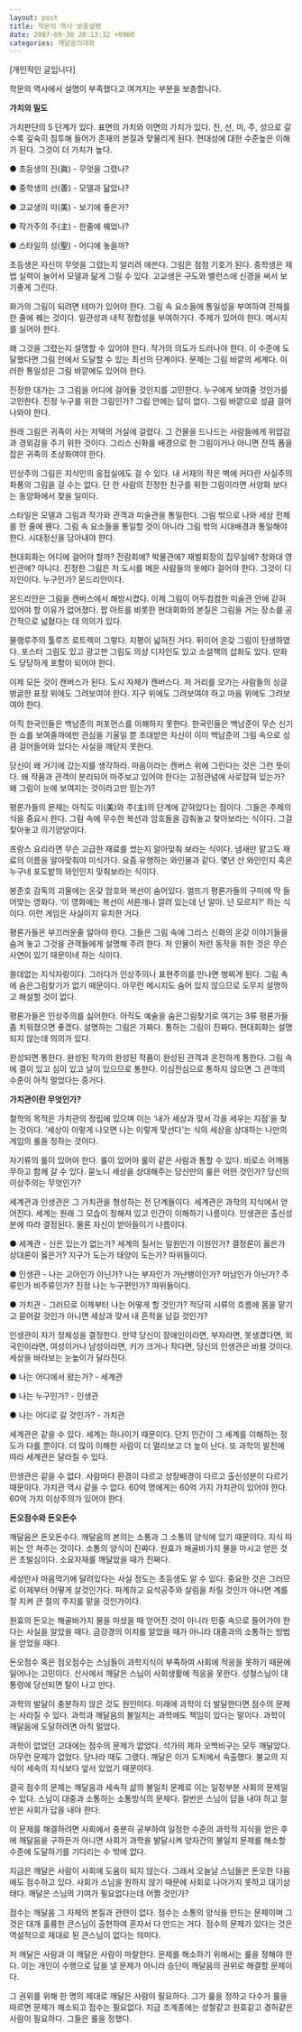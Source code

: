 ```yaml
---
layout: post
title: 학문의 역사 보충설명
date: 2007-09-30 20:13:32 +0900
categories: 깨달음의대화
---
```

[개인적인 글입니다]

학문의 역사에서 설명이 부족했다고 여겨지는 부분을 보충합니다. 



**가치의 밀도**

가치판단의 5 단계가 있다. 표면의 가치와 이면의 가치가 있다. 진, 선, 미, 주, 성으로 갈수록 깊숙히 침투해 들어가 존재의 본질과 맞물리게 된다. 현대성에 대한 수준높은 이해가 된다. 그것이 더 가치가 높다. 

● 초등생의 진(眞) - 무엇을 그렸나?
              
● 중학생의 선(善) - 모델과 닮았나?
              
● 고교생의 미(美) - 보기에 좋은가?
              
● 작가주의 주(主) - 한줄에 꿰었나?
              
● 스타일의 성(聖) - 어디에 놓을까?

초등생은 자신이 무엇을 그렸는지 알리려 애쓴다. 그림은 점점 기호가 된다. 중학생은 제법 실력이 늘어서 모델과 닮게 그릴 수 있다. 고교생은 구도와 밸런스에 신경을 써서 보기좋게 그린다. 

화가의 그림이 되려면 테마가 있어야 한다. 그림 속 요소들에 통일성을 부여하여 전체를 한 줄에 꿰는 것이다. 일관성과 내적 정합성을 부여하기다. 주제가 있어야 한다. 메시지를 실어야 한다. 

왜 그것을 그렸는지 설명할 수 있어야 한다. 작가의 의도가 드러나야 한다. 이 수준에 도달했다면 그림 안에서 도달할 수 있는 최선의 단계이다. 문제는 그림 바깥의 세계다. 이러한 통일성은 그림 바깥에도 있어야 한다. 

진정한 대가는 그 그림을 어디에 걸어둘 것인지를 고민한다. 누구에게 보여줄 것인가를 고민한다. 진정 누구를 위한 그림인가? 그림 안에는 답이 없다. 그림 바깥으로 성큼 걸어나와야 한다. 

원래 그림은 귀족이 사는 저택의 거실에 걸렸다. 그 건물을 드나드는 사람들에게 위압감과 경외감을 주기 위한 것이다. 그리스 신화를 배경으로 한 그림이거나 아니면 잔뜩 폼을 잡은 귀족의 초상화여야 한다. 

인상주의 그림은 지식인의 응접실에도 걸 수 있다. 내 서재의 작은 벽에 커다란 사실주의 화풍의 그림을 걸 수는 없다. 단 한 사람의 진정한 친구를 위한 그림이라면 서양화 보다는 동양화에서 찾을 일이다.

스타일은 모델과 그림과 작가와 관객과 미술관을 통일한다. 그림 밖으로 나와 세상 전체를 한 줄에 꿴다. 그림 속 요소들을 통일할 것이 아니라 그림 밖의 시대배경과 통일해야 한다. 시대정신을 담아내야 한다. 

현대회화는 어디에 걸어야 할까? 전람회에? 박물관에? 재벌회장의 집무실에? 청와대 영빈관에? 아니다. 진정한 그림은 저 도시를 메운 사람들의 옷에다 걸어야 한다. 그것이 디자인이다. 누구인가? 몬드리안이다. 

몬드리안은 그림을 캔버스에서 해방시켰다. 이제 그림이 어두컴컴한 미술관 안에 갇혀 있어야 할 이유가 없어졌다. 팝 아트를 비롯한 현대회화의 본질은 그림을 거는 장소를 공간적으로 넓혔다는 데 의의가 있다. 

물랭루주의 툴루즈 로트렉이 그렇다. 지평이 넓혀진 거다. 뒤이어 온갖 그림이 탄생하였다. 포스터 그림도 있고 광고판 그림도 의상 디자인도 있고 소설책의 삽화도 있다. 만화도 당당하게 포함이 되어야 한다. 

이제 모든 것이 캔버스가 된다. 도시 자체가 캔버스다. 저 거리를 오가는 사람들의 싱글벙글한 표정 위에도 그려보여야 한다. 지구 위에도 그려보여야 하고 마음 위에도 그려보여야 한다. 

아직 한국인들은 백남준의 퍼포먼스를 이해하지 못한다. 한국인들은 백남준이 무슨 신기한 쇼를 보여줄까에만 관심을 기울일 뿐 초대받은 자신이 이미 백남준의 그림 속으로 성큼 걸어들어와 있다는 사실을 깨닫지 못한다. 

당신이 왜 거기에 갔는지를 생각하라. 마음이라는 캔버스 위에 그린다는 것은 그런 뜻이다. 왜 작품과 관객이 분리되어 마주보고 있어야 한다는 고정관념에 사로잡혀 있는가? 왜 그림이 눈에 보여지는 것이라고만 믿는가?

평론가들의 문제는 아직도 미(美)와 주(主)의 단계에 갇혀있다는 점이다. 그들은 주제의식을 중요시 한다. 그림 속에 무수한 복선과 암호들을 감춰놓고 찾아보라는 식이다. 그걸 찾아놓고 의기양양이다. 

프랑스 요리라면 무슨 고급한 재료를 썼는지 알아맞춰 보라는 식이다. 냄새만 맡고도 재료의 이름을 알아맞춰야 미식가다. 요즘 유행하는 와인붐과 같다. 몇년 산 와인인지 혹은 누구네 포도밭의 와인인지 맞춰보라는 식이다. 

봉준호 감독의 괴물에는 온갖 암호와 복선이 숨어있다. 얼뜨기 평론가들의 구미에 딱 들어맞는 영화다. ‘이 영화에는 복선이 서른개나 깔려 있는데 난 알아. 넌 모르지?’ 하는 식이다. 이런 게임은 사실이지 유치한 거다. 

평론가들은 부끄러운줄 알아야 한다. 그들은 그림 속에 그리스 신화의 온갖 이야기들을 숨겨 놓고 그것을 관객들에게 설명해 주려 한다. 저 인물이 저런 동작을 취한 것은 무슨 사연이 있기 때문이네 하는 식이다. 

쓸데없는 지식자랑이다. 그러다가 인상주의나 표현주의를 만나면 벙찌게 된다. 그림 속에 숨은그림찾기가 없기 때문이다. 아무런 메시지도 숨어 있지 않으므로 도무지 설명하고 해설할 것이 없다. 

평론가들은 인상주의를 싫어한다. 아직도 예술을 숨은그림찾기로 여기는 3류 평론가들 좀 치워졌으면 좋겠다. 설명하는 그림은 가짜다. 통하는 그림이 진짜다. 현대회화는 설명되지 않는데 의의가 있다. 

완성되면 통한다. 완성된 작가의 완성된 작품이 완성된 관객과 온전하게 통한다. 그림 속에 결이 있고 심이 있고 날이 있으므로 통한다. 이심전심으로 통하지 않으면 그 관객의 수준이 아직 멀었다는 증거다. 



**가치관이란 무엇인가?**

철학의 목적은 가치관의 정립에 있으며 이는 ‘내가 세상과 맞서 각을 세우는 지점’을 찾는 것이다. ‘세상이 이렇게 나오면 나는 이렇게 맞선다’는 식의 세상을 상대하는 나만의 게임의 룰을 정하는 것이다. 

자기류의 룰이 있어야 한다. 룰이 있어야 룰이 같은 사람과 통할 수 있다. 비로소 어깨동무하고 함께 갈 수 있다. 묻노니 세상을 상대해주는 당신만의 룰은 어떤 것인가? 당신의 이상주의는 무엇인가? 

세계관과 인생관은 그 가치관을 형성하는 전 단계들이다. 세계관은 과학의 지식에서 얻어진다. 세계는 원래 그 모습이 정해져 있고 인간이 이해하기 나름이다. 인생관은 출신성분에 따라 결정된다. 물론 자신이 받아들이기 나름이다. 

● 세계관 - 신은 있는가 없는가? 세계의 질서는 일원인가 이원인가? 결정론이 옳은가 상대론이 옳은가? 지구가 도는가 태양이 도는가? 따위들이다.

● 인생관 - 나는 고아인가 아닌가? 나는 부자인가 가난뱅이인가? 미남인가 아닌가? 주류인가 비주류인가? 진정 나는 누구편인가? 따위들이다.

● 가치관 - 그러므로 이제부터 나는 어떻게 할 것인가? 적당히 시류의 흐름에 몸을 맡기고 묻어갈 것인가 아니면 세상과 맞서 내 흔적을 남길 것인가? 

인생관이 자기 정체성을 결정한다. 만약 당신이 장애인이라면, 부자라면, 못생겼다면, 외국인이라면, 여성이거나 남성이라면, 키가 크거나 작다면, 당신의 인생관은 바뀔 것이다. 세상을 바라보는 눈높이가 달라진다. 

● 나는 어디에서 왔는가? - 세계관
              
● 나는 누구인가? - 인생관
              
● 나는 어디로 갈 것인가? - 가치관

세계관은 같을 수 있다. 세계는 하나이기 때문이다. 단지 인간이 그 세계를 이해하는 정도가 다를 뿐이다. 더 많이 이해한 사람이 더 멀리보고 더 높이 난다. 또 과학의 발전에 따라 세계관은 달라질 수 있다. 

인생관은 같을 수 없다. 사람마다 환경이 다르고 성장배경이 다르고 출신성분이 다르기 때문이다. 가치관 역시 같을 수 없다. 60억 명에게는 60억 가지 가치관이 있어야 한다. 60억 가지 이상주의가 있어야 한다. 



**돈오점수와 돈오돈수** 

깨달음은 돈오돈수다. 깨달음의 본의는 소통과 그 소통의 양식에 있기 때문이다. 지식 따위는 안 쳐주는 것이다. 소통의 양식이 진짜다. 원효가 해골바가지 물을 마시고 얻은 것은 초발심이다. 소요자재를 깨달았을 때가 진짜다.

세상만사 마음먹기에 달려있다는 사실 정도는 초등생도 알 수 있다. 중요한 것은 그러므로 이제부터 어떻게 살것인가다. 파계하고 요석공주와 살림을 차릴 것인가 아니면 계를 잘 지켜 큰 절의 주지를 맡을 것인가이다.

원효의 돈오는 해골바가지 물을 마셨을 때 얻어진 것이 아니라 민중 속으로 들어가야 한다는 사실을 알았을 때다. 금강경의 이치를 알았을 때가 아니라 대중과의 소통하는 방법을 얻었을 때다.

돈오점수 혹은 점오점수는 스님들이 과학지식이 부족하여 사회에 적응을 못하기 때문에 일어나는 고민이다. 산사에서 깨달은 스님이 사회생활에 적응을 못한다. 성철스님이 대통령에 당선되면 탈이 나고 만다. 

과학의 발달이 충분하지 않은 것도 원인이다. 미래에 과학이 더 발달한다면 점수의 문제는 사라질 수 있다. 과학과 깨달음의 불일치는 과학에도 책임이 있다는 말이다. 과학이 깨달음에 도달하려면 아직 멀었다. 

과학이 없었던 고대에는 점수의 문제가 없었다. 석가의 제자 오백비구는 모두 깨달았다. 아무런 문제가 없었다. 당나라 때도 그랬다. 깨달은 이가 도처에서 속출했다. 불교의 지식이 세속의 지식보다 앞서 있었기 때문이다. 

결국 점수의 문제는 깨달음과 세속적 삶의 불일치 문제로 이는 일정부분 사회의 문제일 수 있다. 스님이 대중과 소통하는 소통방식의 문제다. 절반은 스님이 답을 내야 하고 절반은 사회가 답을 내야 한다. 

이 문제를 해결하려면 사회에서 충분히 공부하여 일정한 수준의 과학적 지식을 얻은 후에 깨달음을 구하든가 아니면 사회가 과학을 발달시켜 양자간의 불일치 문제를 해소할 수준에 도달하기를 기다리는 수 밖에 없다.

지금은 깨달은 사람이 사회에 도움이 되지 않는다. 그래서 오늘날 스님들은 돈오한 다음에도 점수하고 있다. 사회가 스님을 원하지 않기 때문에 사회로 나아가지 못하고 대기상태다. 깨달은 스님의 기여가 필요없다는데 어쩔 것인가? 

점수는 깨달음 그 자체의 본질과 관련이 없다. 점수는 소통의 양식을 만드는 문제이며 그것은 대개 훌륭한 큰스님이 출현하여 혼자서 다 만드는 거다. 점수의 문제가 있다는 것은 역설적으로 제대로 된 큰스님이 없다는 의미다. 

저 깨달은 사람과 이 깨달은 사람이 마찰한다. 문제를 해소하기 위해서는 룰을 정해야 한다. 이는 개인이 수행으로 답을 낼 문제가 아니라 승단이 깨달음의 권위로 해결할 문제이다. 

그 권위를 위해 한 명의 제대로 깨달은 사람이 필요하다. 그가 룰을 정하고 다수가 룰을 따르면 문제가 해소되고 점수는 필요없다. 지금 조계종에는 성철같고 원효같고 경허같은 사람이 필요하다. 그들은 룰을 정했다.
